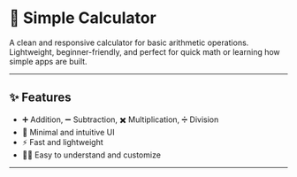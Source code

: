 # 🧮 Simple Calculator

A clean and responsive calculator for basic arithmetic operations. Lightweight, beginner-friendly, and perfect for quick math or learning how simple apps are built.

---

## ✨ Features

- ➕ Addition, ➖ Subtraction, ✖️ Multiplication, ➗ Division  
- 🎯 Minimal and intuitive UI  
- ⚡ Fast and lightweight  
- 🧑‍💻 Easy to understand and customize

---
